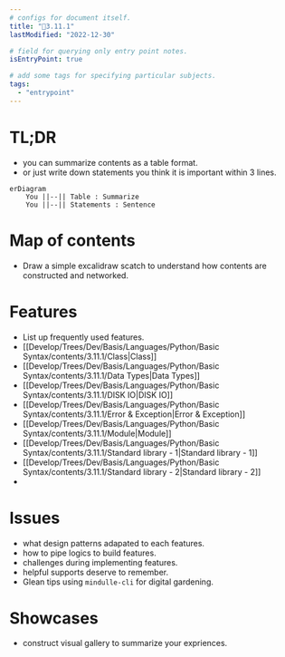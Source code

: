 ```yaml
---
# configs for document itself.
title: "🎉3.11.1"
lastModified: "2022-12-30"

# field for querying only entry point notes.
isEntryPoint: true

# add some tags for specifying particular subjects.
tags:
  - "entrypoint"
---
```


# TL;DR
- you can summarize contents as a table format.
- or just write down statements you think it is important within 3 lines.
```mermaid
erDiagram
	You ||--|| Table : Summarize
	You ||--|| Statements : Sentence
```


# Map of contents
- Draw a simple excalidraw scatch to understand how contents are constructed and networked.

# Features
- List up frequently used features.
- [[Develop/Trees/Dev/Basis/Languages/Python/Basic Syntax/contents/3.11.1/Class|Class]]
- [[Develop/Trees/Dev/Basis/Languages/Python/Basic Syntax/contents/3.11.1/Data Types|Data Types]]
- [[Develop/Trees/Dev/Basis/Languages/Python/Basic Syntax/contents/3.11.1/DISK IO|DISK IO]]
- [[Develop/Trees/Dev/Basis/Languages/Python/Basic Syntax/contents/3.11.1/Error & Exception|Error & Exception]]
- [[Develop/Trees/Dev/Basis/Languages/Python/Basic Syntax/contents/3.11.1/Module|Module]]
- [[Develop/Trees/Dev/Basis/Languages/Python/Basic Syntax/contents/3.11.1/Standard library - 1|Standard library - 1]]
- [[Develop/Trees/Dev/Basis/Languages/Python/Basic Syntax/contents/3.11.1/Standard library - 2|Standard library - 2]]
- 

# Issues
- what design patterns adapated to each features.
- how to pipe logics to build features.
- challenges during implementing features.
- helpful supports deserve to remember.
- Glean tips using `mindulle-cli` for digital gardening.

# Showcases
- construct visual gallery to summarize your expriences.
